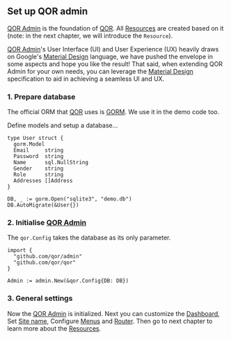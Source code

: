 ## Set up QOR admin

[QOR Admin](https://github.com/qor/admin) is the foundation of [QOR](https://github.com/qor/qor). All [Resources](../chapter2/resource-intro.md) are created based on it (note: in the next chapter, we will introduce the `Resource`).

[QOR Admin](https://github.com/qor/admin)'s User Interface (UI) and User Experience (UX) heavily draws on Google's [Material Design](https://material.google.com) language, we have pushed the envelope in some aspects and hope you like the result! That said, when extending QOR Admin for your own needs, you can leverage the [Material Design](https://material.google.com) specification to aid in achieving a seamless UI and UX.

### 1. Prepare database

The official ORM that [QOR](https://github.com/qor/qor) uses is [GORM](http://jinzhu.me/gorm/). We use it in the demo code too.

Define models and setup a database...

```
type User struct {
  gorm.Model
  Email     string
  Password  string
  Name      sql.NullString
  Gender    string
  Role      string
  Addresses []Address
}

DB, _ := gorm.Open("sqlite3", "demo.db")
DB.AutoMigrate(&User{})
```

### 2. Initialise [QOR Admin](https://github.com/qor/admin)

The `qor.Config` takes the database as its only parameter.

```
import {
  "github.com/qor/admin"
  "github.com/qor/qor"
}

Admin := admin.New(&qor.Config{DB: DB})
```

### 3. General settings

Now the [QOR Admin](https://github.com/qor/admin) is initialized. Next you can customize the [Dashboard](../chapter2/dashboard.md#h1), Set [Site name](../chapter2/site_name.md#h1), Configure [Menus](../chapter2/menus.md#h1) and [Router](../chapter2/router.md#h1). Then go to next chapter to learn more about the [Resources](../chapter2/resource-intro.md).
